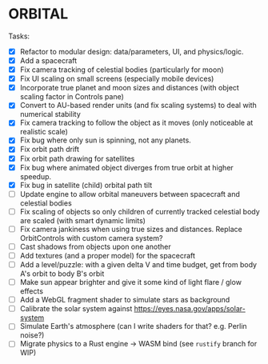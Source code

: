 # ORBITAL

Tasks:

- [x] Refactor to modular design: data/parameters, UI, and physics/logic.
- [x] Add a spacecraft
- [x] Fix camera tracking of celestial bodies (particularly for moon)
- [x] Fix UI scaling on small screens (especially mobile devices)
- [x] Incorporate true planet and moon sizes and distances (with object scaling factor in Controls pane)
- [x] Convert to AU-based render units (and fix scaling systems) to deal with numerical stability
- [x] Fix camera tracking to follow the object as it moves (only noticeable at realistic scale)
- [x] Fix bug where only sun is spinning, not any planets.
- [x] Fix orbit path drift
- [x] Fix orbit path drawing for satellites
- [x] Fix bug where animated object diverges from true orbit at higher speedup.
- [x] Fix bug in satellite (child) orbital path tilt
- [ ] Update engine to allow orbital maneuvers between spacecraft and celestial bodies
- [ ] Fix scaling of objects so only children of currently tracked celestial body are scaled (with smart dynamic limits)
- [ ] Fix camera jankiness when using true sizes and distances. Replace OrbitControls with custom camera system?
- [ ] Cast shadows from objects upon one another
- [ ] Add textures (and a proper model) for the spacecraft
- [ ] Add a level/puzzle: with a given delta V and time budget, get from body A's orbit to body B's orbit
- [ ] Make sun appear brighter and give it some kind of light flare / glow effects
- [ ] Add a WebGL fragment shader to simulate stars as background
- [ ] Calibrate the solar system against https://eyes.nasa.gov/apps/solar-system
- [ ] Simulate Earth's atmosphere (can I write shaders for that? e.g. Perlin noise?)
- [ ] Migrate physics to a Rust engine -> WASM bind (see `rustify` branch for WIP)
